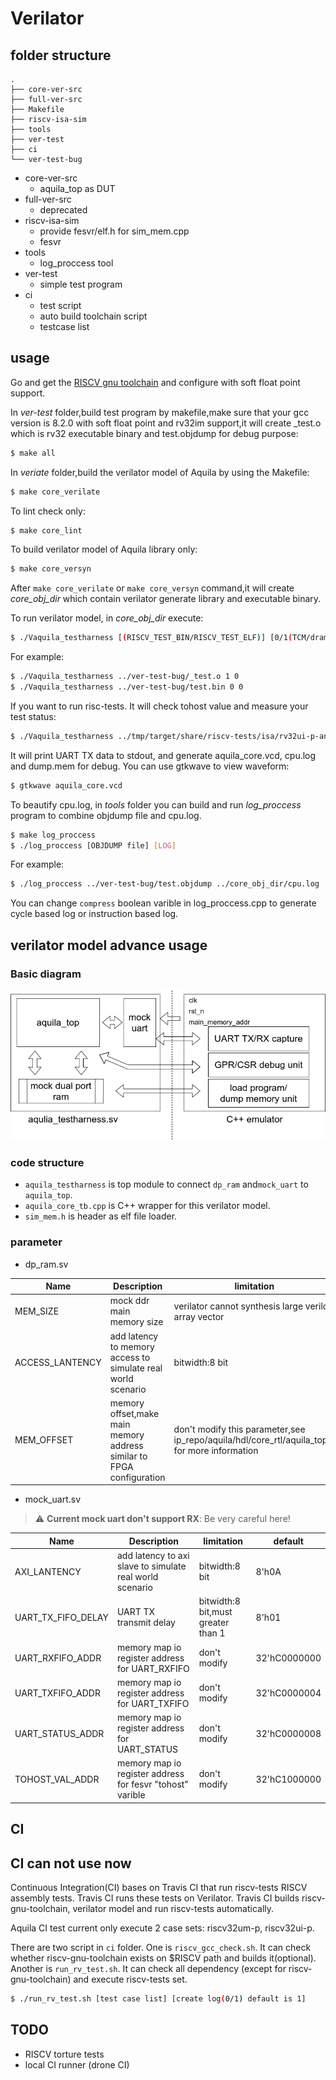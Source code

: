 # Verilator
## folder structure
```
.
├── core-ver-src
├── full-ver-src
├── Makefile
├── riscv-isa-sim
├── tools
├── ver-test
├── ci
└── ver-test-bug
```
* core-ver-src
    + aquila_top as DUT
* full-ver-src
    + deprecated
* riscv-isa-sim
    + provide fesvr/elf.h for sim_mem.cpp
    + fesvr
* tools
    + log_proccess tool
* ver-test
    + simple test program
* ci
	+ test script
	+ auto build toolchain script
	+ testcase list 
## usage
Go and get the [RISCV gnu toolchain](https://github.com/riscv/riscv-gnu-toolchain) and configure with soft float point support.

In *ver-test* folder,build test program by makefile,make sure that your gcc version is 8.2.0 with soft float point and rv32im support,it will create _test.o which is rv32 executable binary and test.objdump for debug purpose:
```bash
$ make all
```

In *veriate* folder,build the verilator model of Aquila by using the Makefile:
```bash
$ make core_verilate
```
To lint check only:
```bash
$ make core_lint
```
To build verilator model of Aquila library only:
```bash
$ make core_versyn
```
After `make core_verilate` or `make core_versyn` command,it will create *core_obj_dir* which contain verilator generate library and executable binary.

To run verilator model, in *core_obj_dir* execute:
```bash
$ ./Vaquila_testharness [(RISCV_TEST_BIN/RISCV_TEST_ELF)] [0/1(TCM/dram), default 0] [RVTEST(0/1),default 0]
```
For example:
```bash
$ ./Vaquila_testharness ../ver-test-bug/_test.o 1 0
$ ./Vaquila_testharness ../ver-test-bug/test.bin 0 0
```
If you want to run risc-tests. It will check tohost value and measure your test status:
```bash
$ ./Vaquila_testharness ../tmp/target/share/riscv-tests/isa/rv32ui-p-andi 1
```
It will print UART TX data to stdout, and generate aquila_core.vcd, cpu.log and dump.mem for debug.
You can use gtkwave to view waveform:
```bash
$ gtkwave aquila_core.vcd
```

To beautify cpu.log, in *tools* folder you can build and run *log_proccess* program to combine objdump file and cpu.log.
```bash
$ make log_proccess
$ ./log_proccess [OBJDUMP file] [LOG]
```
For example:
```bash
$ ./log_proccess ../ver-test-bug/test.objdump ../core_obj_dir/cpu.log
```
You can change `compress` boolean varible in log_proccess.cpp to generate cycle based log or instruction based log.
## verilator model advance usage
### Basic diagram
![](img/aquila_core_ver_src.png)
### code structure
* `aquila_testharness` is top module to connect `dp_ram` and`mock_uart` to `aquila_top`. 
* `aquila_core_tb.cpp` is C++ wrapper for this verilator model.
* `sim_mem.h` is header as elf file loader.
### parameter
* dp_ram.sv

| Name  | Description | limitation | default |
| -------- | -------- | -------- | ---------|
| MEM_SIZE | mock ddr main memory  size | verilator cannot synthesis large verilog array vector | 32'h200000 |
|ACCESS_LANTENCY|add latency to memory access to simulate real world scenario|bitwidth:8 bit|8'h50|
|MEM_OFFSET|memory offset,make main memory address similar to FPGA configuration|don't modify this parameter,see ip_repo/aquila/hdl/core_rtl/aquila_top.v for more information|32'h80000000|

*  mock_uart.sv

> :warning: **Current mock uart don't support RX**: Be very careful here!

| Name  | Description | limitation | default |
| -------- | -------- | -------- | ---------|
| AXI_LANTENCY | add latency to axi slave to simulate real world scenario | bitwidth:8 bit| 8'h0A| 
|UART_TX_FIFO_DELAY|UART TX transmit delay|bitwidth:8 bit,must greater than 1|8'h01|
|UART_RXFIFO_ADDR|memory map io register address for UART_RXFIFO|don't modify|32'hC0000000|
|UART_TXFIFO_ADDR|memory map io register address for UART_TXFIFO|don't modify|32'hC0000004|
|UART_STATUS_ADDR|memory map io register address for UART_STATUS|don't modify|32'hC0000008|
|TOHOST_VAL_ADDR|memory map io register address for fesvr "tohost" varible|don't modify|32'hC1000000|
## CI
## CI can not use now
Continuous Integration(CI) bases on Travis CI that run riscv-tests RISCV assembly tests. Travis CI runs these tests on Verilator. Travis CI builds riscv-gnu-toolchain, verilator model and run riscv-tests automatically.

Aquila CI test current only execute 2 case sets: riscv32um-p, riscv32ui-p.

There are two script in `ci` folder. One is `riscv_gcc_check.sh`. It can check whether riscv-gnu-toolchain exists on $RISCV path and builds it(optional). Another is `run_rv_test.sh`. It can check all dependency (except for riscv-gnu-toolchain) and execute riscv-tests set.
```bash
$ ./run_rv_test.sh [test case list] [create log(0/1) default is 1]
```
## TODO
* RISCV torture tests
* local CI runner (drone CI)
